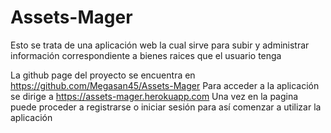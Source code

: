 # Assets-Mager

Esto se trata de una aplicación web la cual sirve para subir y administrar información correspondiente a bienes raices que el usuario tenga

La github page del proyecto se encuentra en https://github.com/Megasan45/Assets-Mager
Para acceder a la aplicación se dirige a https://assets-mager.herokuapp.com
Una vez en la pagina puede proceder a registrarse o iniciar sesión para así comenzar a utilizar la aplicación
